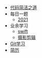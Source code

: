 * [代码简洁之道](clean_code/clean_code.md)
* 每日一题
    * [2021](algorithm/每日一题/2021.md)
* 业余学习
    * [swift](swift/basis.md)
    * [摄影剪辑](摄影剪辑/运镜.md)
* [Git学习](git/base.md)
* [简历](resume.md)
